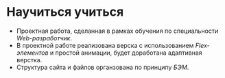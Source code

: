 # Научиться учиться
* Проектная работа, сделанная в рамках обучения по специальности *Web-разработчик*.
* В проектной работе реализована верска с использованием *Flex-элементов* и простой анимации, будет доработана адаптивная верстка.
* Структура сайта и файлов органзована по принципу *БЭМ*.
